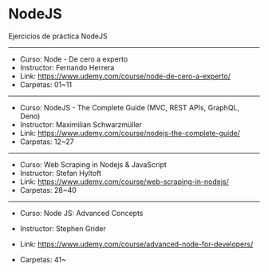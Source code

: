# NodeJS

Ejercicios de práctica NodeJS

****

* Curso: Node - De cero a experto 
* Instructor: Fernando Herrera
* Link: https://www.udemy.com/course/node-de-cero-a-experto/
* Carpetas: 01~11

****

* Curso: NodeJS - The Complete Guide (MVC, REST APIs, GraphQL, Deno) 
* Instructor: Maximilian Schwarzmüller
* Link: https://www.udemy.com/course/nodejs-the-complete-guide/
* Carpetas: 12~27

****

* Curso: Web Scraping in Nodejs & JavaScript 
* Instructor: Stefan Hyltoft
* Link: https://www.udemy.com/course/web-scraping-in-nodejs/
* Carpetas: 28~40

****

* Curso: Node JS: Advanced Concepts

* Instructor: Stephen Grider

* Link: https://www.udemy.com/course/advanced-node-for-developers/

* Carpetas: 41~
